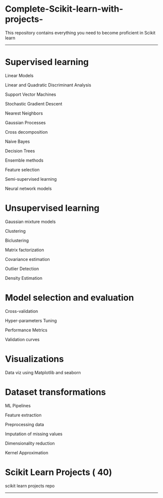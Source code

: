 # Complete-Scikit-learn-with-projects-
This repository contains everything you need to become proficient in Scikit learn

---

# Supervised learning

Linear Models

Linear and Quadratic Discriminant Analysis

Support Vector Machines

Stochastic Gradient Descent

Nearest Neighbors

Gaussian Processes

Cross decomposition

Naive Bayes

Decision Trees

Ensemble methods

Feature selection

Semi-supervised learning

Neural network models

# Unsupervised learning

Gaussian mixture models

Clustering

Biclustering

Matrix factorization

Covariance estimation

Outlier Detection

Density Estimation

# Model selection and evaluation

Cross-validation

Hyper-parameters Tuning

Performance Metrics

Validation curves

# Visualizations

Data viz using Matplotlib and seaborn

# Dataset transformations

ML Pipelines

Feature extraction

Preprocessing data

Imputation of missing values

Dimensionality reduction

Kernel Approximation

# Scikit Learn Projects ( 40)

scikit learn projects repo 

---
